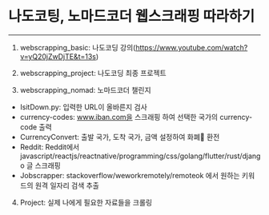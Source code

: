 # 나도코팅, 노마드코더 웹스크래핑 따라하기
---
1. webscrapping_basic: 나도코딩 강의(https://www.youtube.com/watch?v=yQ20jZwDjTE&t=13s)

2. webscrapping_project: 나도코딩 최종 프로젝트

3. webscrapping_nomad: 노마드코더 챌린지
- IsitDown.py: 입력한 URL이 올바른지 검사
- currency-codes: www.iban.com을 스크래핑 하여 선택한 국가의 currency-code 출력
- CurrencyConvert: 출발 국가, 도착 국가, 금액 설정하여 화폐 환전
- Reddit: Reddit에서 javascript/reactjs/reactnative/programming/css/golang/flutter/rust/django 글 스크래핑
- Jobscrapper: stackoverflow/weworkremotely/remoteok 에서 원하는 키워드의 원격 일자리 검색 추출

4. Project: 실제 나에게 필요한 자료들을 크롤링
